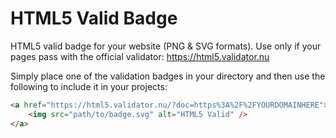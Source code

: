 # HTML5 Valid Badge

HTML5 valid badge for your website (PNG &amp; SVG formats). Use only if your pages pass with the official validator: https://html5.validator.nu

Simply place one of the validation badges in your directory and then use the following to include it in your projects:

```html
<a href="https://html5.validator.nu/?doc=https%3A%2F%2FYOURDOMAINHERE">
    <img src="path/to/badge.svg" alt="HTML5 Valid" />
</a>
```

